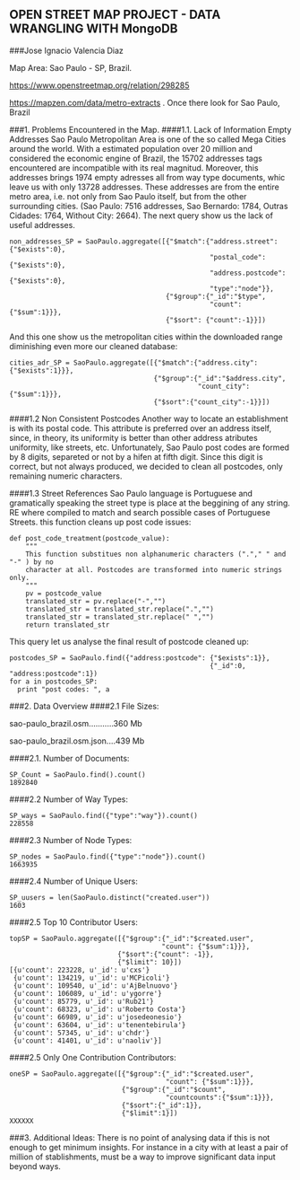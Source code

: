 ## OPEN STREET MAP PROJECT - DATA WRANGLING WITH MongoDB
###Jose Ignacio Valencia Diaz

Map Area: Sao Paulo - SP, Brazil.

https://www.openstreetmap.org/relation/298285

https://mapzen.com/data/metro-extracts . Once there look for Sao Paulo, Brazil

###1. Problems Encountered in the Map.
####1.1. Lack of Information Empty Addresses
Sao Paulo Metropolitan Area is one of the so called Mega Cities around the world. With a estimated population over 20 million and considered the economic engine of Brazil, the 15702 addresses tags encountered are incompatible with its real magnitud.
Moreover, this addresses brings 1974 empty adresses all from way type documents, whic leave us with only 13728 addresses. These addresses are from the entire metro area, i.e. not only from Sao Paulo itself, but from the other surrounding cities. 
(Sao Paulo: 7516 addresses, Sao Bernardo: 1784, Outras Cidades: 1764, Without City: 2664).
The next query show us the lack of useful addresses.

    non_addresses_SP = SaoPaulo.aggregate([{"$match":{"address.street":{"$exists":0},
                                                      "postal_code":{"$exists":0},
                                                      "address.postcode":{"$exists":0},
                                                      "type":"node"}},
                                           {"$group":{"_id":"$type",
                                                      "count":{"$sum":1}}},
                                           {"$sort": {"count":-1}}])
And this one show us the metropolitan cities within the downloaded range diminishing even more our cleaned database:

    cities_adr_SP = SaoPaulo.aggregate([{"$match":{"address.city":{"$exists":1}}},
                                        {"$group":{"_id":"$address.city",
                                                   "count_city":{"$sum":1}}},
                                        {"$sort":{"count_city":-1}}])
####1.2 Non Consistent Postcodes
Another way to locate an establishment is with its postal code. This attribute is preferred over an address itself, since, in theory, its uniformity is better than other address atributes uniformity, like streets, etc. Unfortunately, Sao Paulo post codes are formed by 8 digits, separeted or not by a hifen at fifth digit. Since this digit is correct, but not always produced, we decided to clean all postcodes, only remaining numeric characters.

####1.3 Street References
Sao Paulo language is Portuguese and gramatically speaking the street type is place at the beggining of any string. RE where compiled to match and search possible cases of Portuguese Streets.
this function cleans up post code issues:

    def post_code_treatment(postcode_value):
        """
        This function substitues non alphanumeric characters ("."," " and "-" ) by no 
        character at all. Postcodes are transformed into numeric strings only.
        """
        pv = postcode_value
        translated_str = pv.replace("-","")
        translated_str = translated_str.replace(".","")
        translated_str = translated_str.replace(" ","")    
        return translated_str

This query let us analyse the final result of postcode cleaned up:

    postcodes_SP = SaoPaulo.find({"address:postcode": {"$exists":1}},
                                                      {"_id":0, "address:postcode":1})
    for a in postcodes_SP:
      print "post codes: ", a   

###2. Data  Overview
####2.1 File Sizes:

sao-paulo_brazil.osm...........360 Mb

sao-paulo_brazil.osm.json....439 Mb

####2.1. Number of Documents:
    
    SP_Count = SaoPaulo.find().count()
    1892840
####2.2 Number of Way Types:
    
    SP_ways = SaoPaulo.find({"type":"way"}).count()
    228558

####2.3 Number of Node Types:

    SP_nodes = SaoPaulo.find({"type":"node"}).count()
    1663935

####2.4 Number of Unique Users:
    
    SP_uusers = len(SaoPaulo.distinct("created.user"))
    1603
####2.5 Top 10 Contributor Users:
    
    topSP = SaoPaulo.aggregate([{"$group":{"_id":"$created.user",
                                          "count": {"$sum":1}}},
                               {"$sort":{"count": -1}},
                               {"$limit": 10}])
    [{u'count': 223228, u'_id': u'cxs'}
     {u'count': 134219, u'_id': u'MCPicoli'}
     {u'count': 109540, u'_id': u'AjBelnuovo'}
     {u'count': 106089, u'_id': u'ygorre'}
     {u'count': 85779, u'_id': u'Rub21'}
     {u'count': 68323, u'_id': u'Roberto Costa'}
     {u'count': 66989, u'_id': u'josedeonesio'}
     {u'count': 63604, u'_id': u'tenentebirula'}
     {u'count': 57345, u'_id': u'chdr'}
     {u'count': 41401, u'_id': u'naoliv'}]
####2.5 Only One Contribution Contributors:

    oneSP = SaoPaulo.aggregate([{"$group":{"_id":"$created.user",
                                           "count": {"$sum":1}}},
                                {"$group":{"_id":"$count",
                                           "countcounts":{"$sum":1}}},
                                {"$sort":{"_id":1}},
                                {"$limit":1}])
    XXXXXX

###3. Additional Ideas:
There is no point of analysing data if this is not enough to get minimum insights.
For instance in a city with at least a pair of million of stablishments, must be a way to improve significant data input beyond ways.

